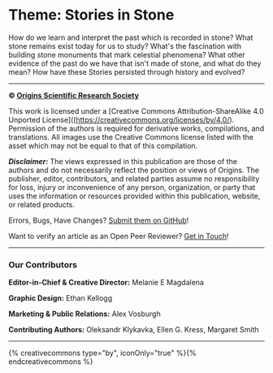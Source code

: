 # Theme: Stories in Stone

How do we learn and interpret the past which is recorded in stone? What stone remains exist today for us to study? What's the fascination with building stone monuments that mark celestial phenomena? What other evidence of the past do we have that isn't made of stone, and what do they mean? How have these Stories persisted through history and evolved?

---

**© [Origins Scientific Research Society](http://www.knowyourorigins.org)**

This work is licensed under a [Creative Commons Attribution-ShareAlike 4.0 Unported License]((https://creativecommons.org/licenses/by/4.0/). Permission of the authors is required for derivative works, compilations, and translations. All images use the Creative Commons license listed with the asset which may not be equal to that of this compilation.

***Disclaimer:*** The views expressed in this publication are those of the authors and do not necessarily reflect the position or views of Origins. The publisher, editor, contributors, and related parties assume no responsibility for loss, injury or inconvenience of any person, organization, or party that uses the information or resources provided within this publication, website, or related products.

Errors, Bugs, Have Changes? [Submit them on GitHub](https://github.com/OriginsSRS/journal-issue-012/issues)!

Want to verify an article as an Open Peer Reviewer? [Get in Touch](mailto:editor@knowyourorigins.org)!

---

### Our Contributors

**Editor-in-Chief & Creative Director:** Melanie E Magdalena

**Graphic Design:** Ethan Kellogg

**Marketing & Public Relations:** Alex Vosburgh

**Contributing Authors:** Oleksandr Klykavka, Ellen G. Kress, Margaret Smith

---

{% creativecommons type="by", iconOnly="true" %}{% endcreativecommons %}